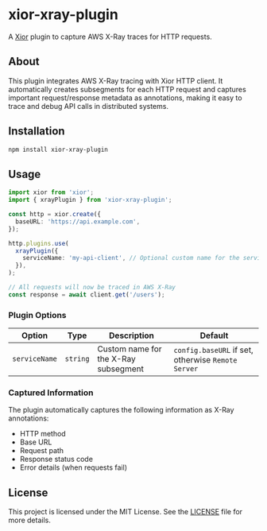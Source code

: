 # xior-xray-plugin

A [Xior](https://github.com/suhaotian/xior) plugin to capture AWS X-Ray traces for HTTP requests.

## About

This plugin integrates AWS X-Ray tracing with Xior HTTP client. It automatically creates subsegments for each HTTP request and captures important request/response metadata as annotations, making it easy to trace and debug API calls in distributed systems.

## Installation

```bash
npm install xior-xray-plugin
```

## Usage

```typescript
import xior from 'xior';
import { xrayPlugin } from 'xior-xray-plugin';

const http = xior.create({
  baseURL: 'https://api.example.com',
});

http.plugins.use(
  xrayPlugin({
    serviceName: 'my-api-client', // Optional custom name for the service
  }),
);

// All requests will now be traced in AWS X-Ray
const response = await client.get('/users');
```

### Plugin Options

| Option        | Type     | Description                          | Default                                            |
| ------------- | -------- | ------------------------------------ | -------------------------------------------------- |
| `serviceName` | `string` | Custom name for the X-Ray subsegment | `config.baseURL` if set, otherwise `Remote Server` |

### Captured Information

The plugin automatically captures the following information as X-Ray annotations:

- HTTP method
- Base URL
- Request path
- Response status code
- Error details (when requests fail)

## License

This project is licensed under the MIT License. See the [LICENSE](LICENSE) file for more details.
